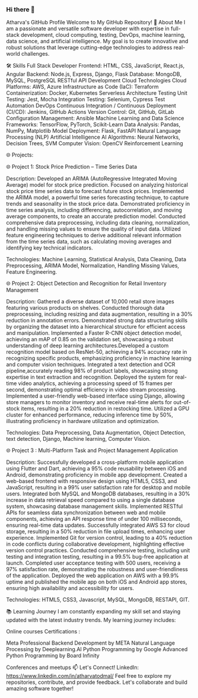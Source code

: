 ### Hi there 👋

Atharva's GitHub Profile
Welcome to My GitHub Repository!
🚀 About Me
I am a passionate and versatile software developer with expertise in full-stack development, cloud computing, testing, DevOps, machine learning, data science, and artificial intelligence. My goal is to create innovative and robust solutions that leverage cutting-edge technologies to address real-world challenges.

🛠️ Skills
Full Stack Developer
Frontend: HTML, CSS, JavaScript, React.js, Angular
Backend: Node.js, Express, Django, Flask
Database: MongoDB, MySQL, PostgreSQL
RESTful API Development
Cloud Technologies
Cloud Platforms: AWS, Azure
Infrastructure as Code (IaC): Terraform
Containerization: Docker, Kubernetes
Serverless Architecture
Testing
Unit Testing: Jest, Mocha
Integration Testing: Selenium, Cypress
Test Automation
DevOps
Continuous Integration / Continuous Deployment (CI/CD): Jenkins, GitHub Actions
Version Control: Git, GitHub, GitLab
Configuration Management: Ansible
Machine Learning and Data Science
Frameworks: TensorFlow, PyTorch, Scikit-Learn
Data Analysis: Pandas, NumPy, Matplotlib
Model Deployment: Flask, FastAPI
Natural Language Processing (NLP)
Artificial Intelligence
AI Algorithms: Neural Networks, Decision Trees, SVM
Computer Vision: OpenCV
Reinforcement Learning

🌐 Projects:


🌐 Project 1: Stock Price Prediction – Time Series Data

Description: 
Developed an ARIMA (AutoRegressive Integrated Moving Average) model for stock price prediction. Focused on analyzing historical stock price time series data to forecast future stock prices.
Implemented the ARIMA model, a powerful time series forecasting technique, to capture trends and seasonality in the stock price data. Demonstrated proficiency in time series analysis, including differencing, autocorrelation, and moving average components, to create an accurate prediction model.
Conducted comprehensive data preprocessing, including data cleaning, normalization, and handling missing values to ensure the quality of input data. Utilized feature engineering techniques to derive additional relevant information from the time series data, such as calculating moving averages and identifying key technical indicators.

Technologies: Machine Learning, Statistical Analysis, Data Cleaning, Data Preprocessing, ARIMA Model, Normalization, Handling Missing Values, Feature Engineering.

🌐 Project 2: Object Detection and Recognition for Retail Inventory Management

Description: 
Gathered a diverse dataset of 10,000 retail store images featuring various products on shelves. Conducted thorough data preprocessing, including resizing and data augmentation, resulting in a 30\% reduction in annotation errors. Demonstrated strong data structuring skills by organizing the dataset into a hierarchical structure for efficient access and manipulation.
Implemented a Faster R-CNN object detection model, achieving an mAP of 0.85 on the validation set, showcasing a robust understanding of deep learning architectures.Developed a custom recognition model based on ResNet-50, achieving a 94\% accuracy rate in recognizing specific products, emphasizing proficiency in machine learning and computer vision techniques. Integrated a text detection and OCR pipeline,accurately reading 98\% of product labels, showcasing strong expertise in text extraction and recognition.
Deployed the system for real-time video analytics, achieving a processing speed of 15 frames per second, demonstrating optimal efficiency in video stream processing. Implemented a user-friendly web-based interface using Django, allowing store managers to monitor inventory and receive real-time alerts for out-of-stock items, resulting in a 20\% reduction in restocking time. Utilized a GPU cluster for enhanced performance, reducing inference time by 50\%, illustrating proficiency in hardware utilization and optimization.

Technologies: Data Preprocessing, Data Augmentation, Object Detection, text detection, Django, Machine learning, Computer Vision.

🌐 Project 3 : Multi-Platform Task and Project Management Application

Description: 
Successfully developed a cross-platform mobile application using Flutter and Dart, achieving a 95\% code reusability between iOS and Android, demonstrating proficiency in mobile app development. Created a web-based frontend with responsive design using HTML5, CSS3, and JavaScript, resulting in a 99\% user satisfaction rate for desktop and mobile users. Integrated both MySQL and MongoDB databases, resulting in a 30\% increase in data retrieval speed compared to using a single database system, showcasing database management skills.
Implemented RESTful APIs for seamless data synchronization between web and mobile components, achieving an API response time of under 100 milliseconds, ensuring real-time data updates. Successfully integrated AWS S3 for cloud storage, resulting in a 50\% reduction in file upload times, enhancing user experience. Implemented Git for version control, leading to a 40\% reduction in code conflicts during collaborative development, highlighting effective version control practices.
Conducted comprehensive testing, including unit testing and integration testing, resulting in a 99.5\% bug-free application at launch. Completed user acceptance testing with 500 users, receiving a 97\% satisfaction rate, demonstrating the robustness and user-friendliness of the application. Deployed the web application on AWS with a 99.9\% uptime and published the mobile app on both iOS and Android app stores, ensuring high availability and accessibility for users.

Technologies: HTML5, CSS3, Javascript, MySQL, MongoDB, RESTAPI, GIT.


📚 Learning Journey
I am constantly expanding my skill set and staying updated with the latest industry trends. My learning journey includes:

Online courses
Certifications :

Meta Professional Backend Development by META
Natural Language Processing by Deeplearning.AI
Python Programming by Google
Advanced Python Programming by Board Infinity

Conferences and meetups
📫 Let's Connect!
LinkedIn: https://www.linkedin.com/in/atharvatodmal/
Feel free to explore my repositories, contribute, and provide feedback. Let's collaborate and build amazing software together!
